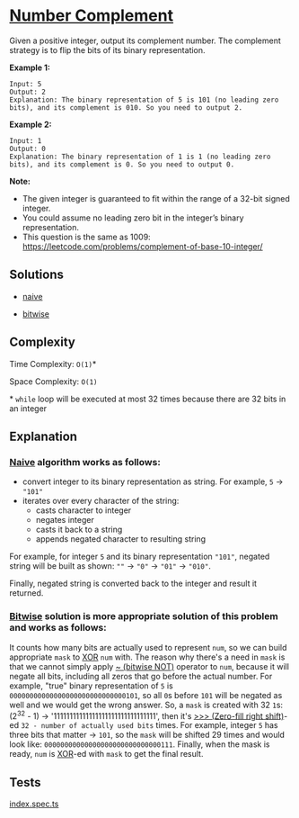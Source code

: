 # [Number Complement](https://leetcode.com/problems/number-complement/)

Given a positive integer, output its complement number. The complement strategy is to flip the bits of its binary representation.

**Example 1:**

```
Input: 5
Output: 2
Explanation: The binary representation of 5 is 101 (no leading zero bits), and its complement is 010. So you need to output 2.
```

**Example 2:**

```
Input: 1
Output: 0
Explanation: The binary representation of 1 is 1 (no leading zero bits), and its complement is 0. So you need to output 0.
```

**Note:**

- The given integer is guaranteed to fit within the range of a 32-bit signed integer.
- You could assume no leading zero bit in the integer’s binary representation.
- This question is the same as 1009: https://leetcode.com/problems/complement-of-base-10-integer/

## Solutions

- [naive](https://github.com/kutyepov/May-LeetCoding-Challenge/blob/851005ea6e77e50c9eeec34c7e657585153ad7e4/src/number-complement/index.ts)

- [bitwise](https://github.com/kutyepov/May-LeetCoding-Challenge/blob/master/src/number-complement/index.ts)

## Complexity

Time Complexity: `O(1)`\*

Space Complexity: `O(1)`

\* `while` loop will be executed at most 32 times because there are 32 bits in an integer

## Explanation

### [Naive](https://github.com/kutyepov/May-LeetCoding-Challenge/blob/851005ea6e77e50c9eeec34c7e657585153ad7e4/src/number-complement/index.ts) algorithm works as follows:

- convert integer to its binary representation as string. For example, `5` -> `"101"`
- iterates over every character of the string:
  - casts character to integer
  - negates integer
  - casts it back to a string
  - appends negated character to resulting string

For example, for integer `5` and its binary representation `"101"`, negated string will be built as shown: `""` -> `"0"` -> `"01"` -> `"010"`.

Finally, negated string is converted back to the integer and result it returned.

### [Bitwise](https://github.com/kutyepov/May-LeetCoding-Challenge/blob/master/src/number-complement/index.ts) solution is more appropriate solution of this problem and works as follows:

It counts how many bits are actually used to represent `num`, so we can build appropriate `mask` to [XOR](https://developer.mozilla.org/en-US/docs/Web/JavaScript/Reference/Operators/Bitwise_Operators#Bitwise_XOR) `num` with. The reason why there's a need in `mask` is that we cannot simply apply [~ (bitwise NOT)](https://developer.mozilla.org/en-US/docs/Web/JavaScript/Reference/Operators/Bitwise_Operators#Bitwise_NOT) operator to `num`, because it will negate all bits, including all zeros that go before the actual number. For example, "true" binary representation of `5` is `00000000000000000000000000000101`, so all `0`s before `101` will be negated as well and we would get the wrong answer. So, a `mask` is created with 32 `1`s: (2<sup>32</sup> - 1) -> '11111111111111111111111111111111', then it's [>>> (Zero-fill right shift)](https://developer.mozilla.org/en-US/docs/Web/JavaScript/Reference/Operators/Bitwise_Operators#Unsigned_right_shift)-ed `32 - number of actually used bits` times. For example, integer `5` has three bits that matter -> `101`, so the `mask` will be shifted 29 times and would look like: `00000000000000000000000000000111`. Finally, when the mask is ready, `num` is [XOR](https://developer.mozilla.org/en-US/docs/Web/JavaScript/Reference/Operators/Bitwise_Operators#Bitwise_XOR)-ed with `mask` to get the final result.

## Tests

[index.spec.ts](https://github.com/kutyepov/May-LeetCoding-Challenge/blob/master/src/number-complement/index.spec.ts)
